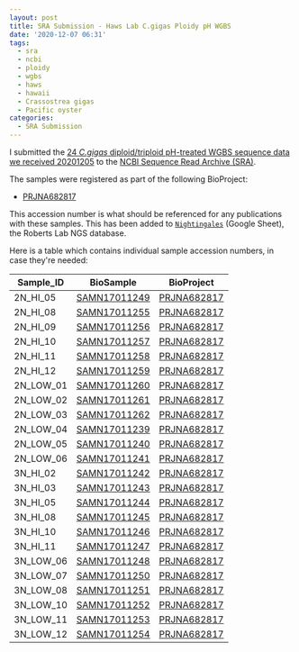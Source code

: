 ```yaml
---
layout: post
title: SRA Submission - Haws Lab C.gigas Ploidy pH WGBS
date: '2020-12-07 06:31'
tags:
  - sra
  - ncbi
  - ploidy
  - wgbs
  - haws
  - hawaii
  - Crassostrea gigas
  - Pacific oyster
categories:
  - SRA Submission
---
```

I submitted the [24 _C.gigas_ diploid/triploid pH-treated WGBS sequence data we received 20201205](https://robertslab.github.io/sams-notebook/2020/12/05/Data-Received-C.gigas-Diploid-Triploid-pH-Treatments-Ctenidia-WGBS-from-ZymoResearch.html) to the [NCBI Sequence Read Archive (SRA)](https://www.ncbi.nlm.nih.gov/sra).

The samples were registered as part of the following BioProject:

- [PRJNA682817](https://www.ncbi.nlm.nih.gov/bioproject/PRJNA682817)

This accession number is what should be referenced for any publications with these samples. This has been added to [`Nightingales`](https://b.link/nightingales) (Google Sheet), the Roberts Lab NGS database.

Here is a table which contains individual sample accession numbers, in case they're needed:

| Sample_ID | BioSample                                                           | BioProject                                                         |
|-----------|---------------------------------------------------------------------|--------------------------------------------------------------------|
| 2N_HI_05  | [SAMN17011249](https://www.ncbi.nlm.nih.gov/biosample/SAMN17011249) | [PRJNA682817](https://www.ncbi.nlm.nih.gov/bioproject/PRJNA682817) |
| 2N_HI_08  | [SAMN17011255](https://www.ncbi.nlm.nih.gov/biosample/SAMN17011255) | [PRJNA682817](https://www.ncbi.nlm.nih.gov/bioproject/PRJNA682817) |
| 2N_HI_09  | [SAMN17011256](https://www.ncbi.nlm.nih.gov/biosample/SAMN17011256) | [PRJNA682817](https://www.ncbi.nlm.nih.gov/bioproject/PRJNA682817) |
| 2N_HI_10  | [SAMN17011257](https://www.ncbi.nlm.nih.gov/biosample/SAMN17011257) | [PRJNA682817](https://www.ncbi.nlm.nih.gov/bioproject/PRJNA682817) |
| 2N_HI_11  | [SAMN17011258](https://www.ncbi.nlm.nih.gov/biosample/SAMN17011258) | [PRJNA682817](https://www.ncbi.nlm.nih.gov/bioproject/PRJNA682817) |
| 2N_HI_12  | [SAMN17011259](https://www.ncbi.nlm.nih.gov/biosample/SAMN17011259) | [PRJNA682817](https://www.ncbi.nlm.nih.gov/bioproject/PRJNA682817) |
| 2N_LOW_01 | [SAMN17011260](https://www.ncbi.nlm.nih.gov/biosample/SAMN17011260) | [PRJNA682817](https://www.ncbi.nlm.nih.gov/bioproject/PRJNA682817) |
| 2N_LOW_02 | [SAMN17011261](https://www.ncbi.nlm.nih.gov/biosample/SAMN17011261) | [PRJNA682817](https://www.ncbi.nlm.nih.gov/bioproject/PRJNA682817) |
| 2N_LOW_03 | [SAMN17011262](https://www.ncbi.nlm.nih.gov/biosample/SAMN17011262) | [PRJNA682817](https://www.ncbi.nlm.nih.gov/bioproject/PRJNA682817) |
| 2N_LOW_04 | [SAMN17011239](https://www.ncbi.nlm.nih.gov/biosample/SAMN17011239) | [PRJNA682817](https://www.ncbi.nlm.nih.gov/bioproject/PRJNA682817) |
| 2N_LOW_05 | [SAMN17011240](https://www.ncbi.nlm.nih.gov/biosample/SAMN17011240) | [PRJNA682817](https://www.ncbi.nlm.nih.gov/bioproject/PRJNA682817) |
| 2N_LOW_06 | [SAMN17011241](https://www.ncbi.nlm.nih.gov/biosample/SAMN17011241) | [PRJNA682817](https://www.ncbi.nlm.nih.gov/bioproject/PRJNA682817) |
| 3N_HI_02  | [SAMN17011242](https://www.ncbi.nlm.nih.gov/biosample/SAMN17011242) | [PRJNA682817](https://www.ncbi.nlm.nih.gov/bioproject/PRJNA682817) |
| 3N_HI_03  | [SAMN17011243](https://www.ncbi.nlm.nih.gov/biosample/SAMN17011243) | [PRJNA682817](https://www.ncbi.nlm.nih.gov/bioproject/PRJNA682817) |
| 3N_HI_05  | [SAMN17011244](https://www.ncbi.nlm.nih.gov/biosample/SAMN17011244) | [PRJNA682817](https://www.ncbi.nlm.nih.gov/bioproject/PRJNA682817) |
| 3N_HI_08  | [SAMN17011245](https://www.ncbi.nlm.nih.gov/biosample/SAMN17011245) | [PRJNA682817](https://www.ncbi.nlm.nih.gov/bioproject/PRJNA682817) |
| 3N_HI_10  | [SAMN17011246](https://www.ncbi.nlm.nih.gov/biosample/SAMN17011246) | [PRJNA682817](https://www.ncbi.nlm.nih.gov/bioproject/PRJNA682817) |
| 3N_HI_11  | [SAMN17011247](https://www.ncbi.nlm.nih.gov/biosample/SAMN17011247) | [PRJNA682817](https://www.ncbi.nlm.nih.gov/bioproject/PRJNA682817) |
| 3N_LOW_06 | [SAMN17011248](https://www.ncbi.nlm.nih.gov/biosample/SAMN17011248) | [PRJNA682817](https://www.ncbi.nlm.nih.gov/bioproject/PRJNA682817) |
| 3N_LOW_07 | [SAMN17011250](https://www.ncbi.nlm.nih.gov/biosample/SAMN17011250) | [PRJNA682817](https://www.ncbi.nlm.nih.gov/bioproject/PRJNA682817) |
| 3N_LOW_08 | [SAMN17011251](https://www.ncbi.nlm.nih.gov/biosample/SAMN17011251) | [PRJNA682817](https://www.ncbi.nlm.nih.gov/bioproject/PRJNA682817) |
| 3N_LOW_10 | [SAMN17011252](https://www.ncbi.nlm.nih.gov/biosample/SAMN17011252) | [PRJNA682817](https://www.ncbi.nlm.nih.gov/bioproject/PRJNA682817) |
| 3N_LOW_11 | [SAMN17011253](https://www.ncbi.nlm.nih.gov/biosample/SAMN17011253) | [PRJNA682817](https://www.ncbi.nlm.nih.gov/bioproject/PRJNA682817) |
| 3N_LOW_12 | [SAMN17011254](https://www.ncbi.nlm.nih.gov/biosample/SAMN17011254) | [PRJNA682817](https://www.ncbi.nlm.nih.gov/bioproject/PRJNA682817) |
